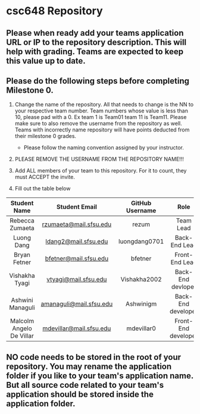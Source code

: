 # csc648 Repository

## Please when ready add your teams application URL or IP to the repository description. This will help with grading. Teams are expected to keep this value up to date.

## Please do the following steps before completing Milestone 0.
1. Change the name of the repository. All that needs to change is the NN to your respective team number. Team numbers whose value is less than 10, please pad with a 0. Ex team 1 is Team01 team 11 is Team11. Please make sure to also remove the username from the repository as well. Teams with incorrectly name repository will have points deducted from their milestone 0 grades.
      - Please follow the naming convention assigned by your instructor.

1. PLEASE REMOVE THE USERNAME FROM THE REPOSITORY NAME!!!

2. Add ALL members of your team to this repository. For it to count, they must ACCEPT the invite.

3. Fill out the table below


| Student Name | Student Email | GitHub Username | Role |
|    :---:     |     :---:     |     :---:       |   :---:   |
| Rebecca Zumaeta      |  rzumaeta@mail.sfsu.edu         |     rezum            | Team Lead|
| Luong Dang    |  ldang2@mail.sfsu.edu           |     luongdang0701         | Back-End Lead |
| Bryan Fetner      |  bfetner@mail.sfsu.edu          |     bfetner            | Front-End Lead |
| Vishakha Tyagi      |  vtyagi@mail.sfsu.edu           |     Vishakha2002            | Back-End devloper |
| Ashwini Managuli      |  amanaguli@mail.sfsu.edu        |     Ashwinigm            | Back-End developer |
| Malcolm Angelo De Villar      |  mdevillar@mail.sfsu.edu        |     mdevillar0            | Front-End developer |


## NO code needs to be stored in the root of your repository. You may rename the application folder if you like to your team's application name. But all source code related to your team's application should be stored inside the application folder.
